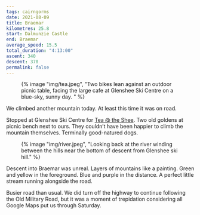 ```yaml
---
tags: cairngorms
date: 2021-08-09
title: Braemar
kilometres: 25.8
start: Dalmunzie Castle
end: Braemar
average_speed: 15.5
total_duration: "4:13:00"
ascent: 340
descent: 370
permalink: false
---
```


<figure class="float-right">
{% image "img/tea.jpeg", "Two bikes lean against an outdoor picnic table, facing the large cafe at Glenshee Ski Centre on a blue-sky, sunny day. " %}
</figure>

We climbed another mountain today. At least this time it was on road.

Stopped at Glenshee Ski Centre for [Tea @ the Shee](https://www.ski-glenshee.co.uk/Tea-The-Shee-Cafe). Two old goldens at picnic bench next to ours. They couldn’t have been happier to climb the mountain themselves. Terminally good-natured dogs.

<figure class="float-left">
{% image "img/river.jpeg", "Looking back at the river winding between the hills near the bottom of descent from Glenshee ski hill." %}
</figure>

Descent into Braemar was unreal. Layers of mountains like a painting. Green and yellow in the foreground. Blue and purple in the distance. A perfect little stream running alongside the road.

Busier road than usual. We did turn off the highway to continue following the Old Military Road, but it was a moment of trepidation considering all Google Maps put us through Saturday.

<!-- add honeycomb cheesecake note -->
